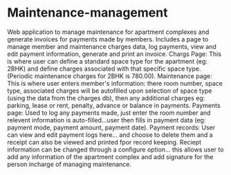 # Maintenance-management
Web application to manage maintenance for apartment complexes and generate invoices for payments made by members. Includes a page to manage member and maintenance charges data, log payments, view and edit payment information, generate and print an invoice.
Chargs Page: This is where user can define a standard space type for the apartment (eg: 2BHK) and define charges associated with that specific space type. (Periodic maintenance charges for 2BHK is 780.00).
Maintenance page: This is where user enters member's information: there room number, space type, associated charges will be autofilled upon selection of space type (using the data from the charges db), then any additional charges eg: parking, lease or rent, penalty, advance or balance in payments.
Payments page: Used to log any payments made, just enter the room number and relevent information is auto-filled...user then fills in payment data (eg: payment mode, payment amount, payment date).
Payment records: User can view and edit payment logs here... and choose to delete them and a receipt can also be viewed and printed fpor record keeping.
Reciept information can be changed through a configure option... this allows user to add any information of the apartment complex and add signature for the person incharge of managing maintenance.
